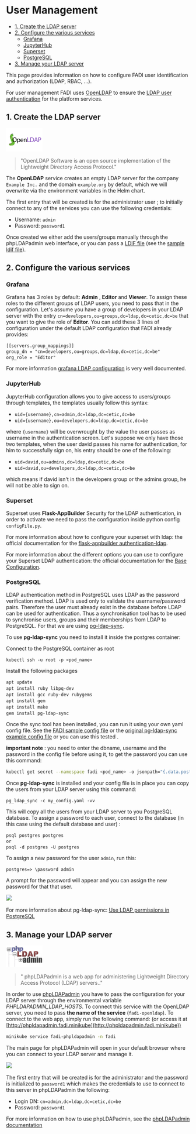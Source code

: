 User Management
=============

* [1. Create the LDAP server](#1-create-the-ldap-server)
* [2. Configure the various services](#2-configure-the-various-services)
     * [Grafana](#grafana)
     * [JupyterHub](#jupyterhub)
     * [Superset](#superset)
     * [PostgreSQL](#postgresql)
* [3. Manage your LDAP server](#3-manage-your-ldap-server)


This page provides information on how to configure FADI user identification and authorization (LDAP, RBAC, ...).

For user management FADI uses [OpenLDAP](https://www.openldap.org) to ensure the [LDAP user authentication](https://en.wikipedia.org/wiki/Lightweight_Directory_Access_Protocol) for the platform services.

## 1. Create the LDAP server
<a href="https://www.openldap.org/" alt="OpenLDAP"> <img src="doc/images/logos/OpenLDAP.png" width="100px" /></a>

> "OpenLDAP Software is an open source implementation of the Lightweight Directory Access Protocol."

The **OpenLDAP** service creates an empty LDAP server for the company `Example Inc.` and the domain `example.org` by default, which we will overwrite via the environment variables in the Helm chart. 

The first entry that will be created is for the administrator user ; to initially connect to any of the services you can use the following credentials:

* Username: `admin`
* Password: `password1`

Once created we either add the users/groups manually through the phpLDAPadmin web interface, or you can pass a [LDIF file](https://en.wikipedia.org/wiki/LDAP_Data_Interchange_Format) (see the [sample ldif file](examples/basic/example.ldif)).

## 2. Configure the various services

### Grafana

Grafana has 3 roles by default: **Admin** , **Editor** and **Viewer**. To assign these roles to the different groups of LDAP users, you need to pass that in the configuration. Let's assume you have a group of developers in your LDAP server with the entry `cn=developers,ou=groups,dc=ldap,dc=cetic,dc=be` that you want to give the role of **Editor**. You can add these 3 lines of configuration under the default LDAP configuration that FADI already provides:

```
[[servers.group_mappings]]
group_dn = "cn=developers,ou=groups,dc=ldap,dc=cetic,dc=be"
org_role = "Editor"
```

For more information [grafana LDAP configuration](https://grafana.com/docs/auth/ldap/#configuration-examples) is very well documented.

### JupyterHub

JupyterHub configuration allows you to give access to users/groups through templates, the templates usually follow this syntax:

* `uid={username},cn=admin,dc=ldap,dc=cetic,dc=be`
* `uid={username},ou=developers,dc=ldap,dc=cetic,dc=be`

where `{username}` will be overwrought by the value the user passes as username in the authentication screen. Let's suppose we only have those two templates, when the user david passes his name for authentication, for him to successfully sign on, his entry should be one of the following:

* `uid=david,ou=admins,dc=ldap,dc=cetic,dc=be`
* `uid=david,ou=developers,dc=ldap,dc=cetic,dc=be`

which means if david isn't in the developers group or the admins group, he will not be able to sign on.

### Superset

Superset uses **Flask-AppBuilder** Security for the LDAP authentication, in order to activate we need to pass the configuration inside python config `configFile.py`.

For more information about how to configure your superset with ldap: the official documentation for the [flask-appbuilder authentication-ldap](https://flask-appbuilder.readthedocs.io/en/latest/security.html#authentication-ldap).

For more information about the different options you can use to configure your Superset LDAP authentication: the official documentation for the [Base Configuration](https://flask-appbuilder.readthedocs.io/en/latest/config.html).

### PostgreSQL

LDAP authentication method in PostgreSQL uses LDAP as the password verification method. LDAP is used only to validate the username/password pairs. Therefore the user must already exist in the database before LDAP can be used for authentication. Thus a synchronisation tool has to be used to synchronise  users, groups and their memberships from LDAP to PostgreSQL. For that we are using [pg-ldap-sync](https://github.com/larskanis/pg-ldap-sync).

To use **pg-ldap-sync** you need to install it inside the postgres container:

Connect to the PostgreSQL container as root

```
kubectl ssh -u root -p <pod_name>
```

Install the following packages
 
```bash
apt update
apt install ruby libpq-dev
apt install gcc ruby-dev rubygems
apt install gem
apt install make
gem install pg-ldap-sync
```

Once the sync tool has been installed, you can run it using your own yaml config file. See the [FADI sample config file](examples/basic/pg_ldap_sync_sample_config.yaml) or the [original pg-ldap-sync example config file](https://github.com/larskanis/pg-ldap-sync/blob/master/config/sample-config.yaml) or you can use this tested  .

**important note** : you need to enter the dbname, username and the password in the config file before using it, to get the password you can use this command:

```bash
kubectl get secret --namespace fadi <pod_name> -o jsonpath="{.data.postgresql-password}" | base64 --decode
```

Once **pg-ldap-sync** is installed and your config file is in place you can copy the users from your LDAP server using this command:

```
pg_ldap_sync -c my_config.yaml -vv
```

This will copy all the users from your LDAP server to you PostgreSQL database. To assign a password to each user, connect to the database (in this case using the default database and user) :

```
psql postgres postgres
or 
psql -d postgres -U postgres
```

To assign a new password for the user `admin`, run this:

```
postgres=> \password admin
```

A prompt for the password will appear and you can assign the new password for that that user.

<img src="doc/images/postgres-password.gif" width="300px" />

For more information about pg-ldap-sync: [Use LDAP permissions in PostgreSQL](https://github.com/larskanis/pg-ldap-sync)


## 3. Manage your LDAP server

<a href="http://phpldapadmin.sourceforge.net/wiki/index.php/Main_Page" alt="phpLDAPadmin"><img src="doc/images/logos/phpldapadmin.jpg" width="100px" /></a>

> " phpLDAPadmin is a web app for administering Lightweight Directory Access Protocol (LDAP) servers.."

In order to use [phpLDAPadmin](http://phpldapadmin.sourceforge.net/wiki/index.php/Main_Page) you have to pass the configuration for your LDAP server through the environmental variable *_PHPLDAPADMIN_LDAP_HOSTS_*. To connect this service with the OpenLDAP server, you need to pass **the name of the service** (`fadi-openldap`). To connect to the web app, simply run the following command: (or access it at [http://phpldapadmin.fadi.minikube](http://phpldapadmin.fadi.minikube))

```bash
minikube service fadi-phpldapadmin -n fadi
```

The main page for phpLDAPadmin will open in your default browser where you can connect to your LDAP server and manage it.

<img src="doc/images/phpldapadmin.gif" />

The first entry that will be created is for the administrator and the password is initialized to `password1` which makes the credentials to use to connect to this server in phpLDAPadmin the following:

* Login DN: `cn=admin,dc=ldap,dc=cetic,dc=be`
* Password: `password1`

For more information on how to use phpLDAPadmin, see the [phpLDAPadmin documentation](http://phpldapadmin.sourceforge.net/function-ref/1.2/)
